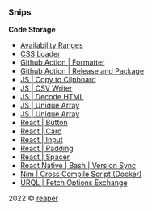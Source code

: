 ### Snips

**Code Storage**

- [Availability Ranges](/availability-ranges)
- [CSS Loader](/css-loader)
- [Github Action | Formatter](/github-action-formatter)
- [Github Action | Release and Package](/github-action-release-and-packager)
- [JS | Copy to Clipboard](/javascript-copy-to-clipboard)
- [JS | CSV Writer](/javascript-csv-writer)
- [JS | Decode HTML](/javascript-decode-html)
- [JS | Unique Array](/javascript-unique-array-using-sets)
- [JS | Unique Array](/javascript-unique-array-using-sets)
- [React | Button](/react-component-button)
- [React | Card](/react-component-card)
- [React | Input](/react-component-input)
- [React | Padding](/react-component-padding)
- [React | Spacer](/react-component-spacer)
- [React Native | Bash | Version Sync](/react-native-bash-script-version-sync)
- [Nim | Cross Compile Script (Docker)](/nim-cross-compile)
- [URQL | Fetch Options Exchange](/nim-cross-compile)

2022 &copy; [reaper](https://reaper.im)
